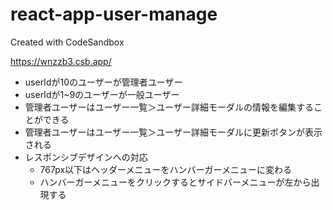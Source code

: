 # react-app-user-manage
Created with CodeSandbox

https://wnzzb3.csb.app/

- userIdが10のユーザーが管理者ユーザー
- userIdが1~9のユーザーが一般ユーザー
- 管理者ユーザーはユーザー一覧＞ユーザー詳細モーダルの情報を編集することができる
- 管理者ユーザーはユーザー一覧＞ユーザー詳細モーダルに更新ボタンが表示される
- レスポンシブデザインへの対応
  - 767px以下はヘッダーメニューをハンバーガーメニューに変わる
  - ハンバーガーメニューをクリックするとサイドバーメニューが左から出現する

